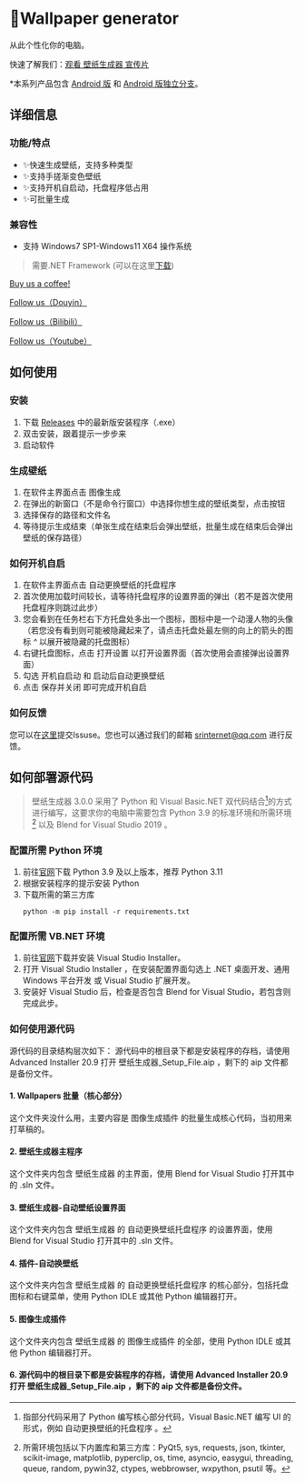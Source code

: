 # 🥳Wallpaper generator
 从此个性化你的电脑。
 
快速了解我们：[观看 壁纸生成器 宣传片](https://www.bilibili.com/video/BV1yF411k7Rm/?spm_id_from=333.999.0.0)
 
 *本系列产品包含 [Android 版](https://github.com/SRInternet/Wallpaper-generator/) 和 [Android 版独立分支](https://github.com/SRInternet/Pixiv-generator/)。

## 详细信息

### 功能/特点
- ✨快速生成壁纸，支持多种类型
- ✨支持手搓渐变色壁纸
- ✨支持开机自启动，托盘程序低占用
- ✨可批量生成

### 兼容性
- 支持 Windows7 SP1-Windows11 X64 操作系统

> 需要.NET Framework (可以在这里[下载](https://download.microsoft.com/download/6/e/4/6e483240-dd87-40cd-adf4-0c47f5695b49/NDP481-Web.exe))


[Buy us a coffee!](https://afdian.net/a/srinternet)

[Follow us（Douyin）](https://www.douyin.com/user/MS4wLjABAAAATzdjtBBrLLCn69TtPMeseuEUzztbNZzw-9f13adrfiM?relation=0&vid=7143257533807873316)

[Follow us（Bilibili）](https://space.bilibili.com/1969160969?spm_id_from=333.1007.0.0)

[Follow us（Youtube）](https://www.youtube.com/channel/UCEPXlJTTAoKun8cYY1ix3ew)

## 如何使用

### 安装
1. 下载 [Releases](https://github.com/SRInternet/Wallpaper-generator/releases) 中的最新版安装程序（.exe）
2. 双击安装，跟着提示一步步来
3. 启动软件

### 生成壁纸
1. 在软件主界面点击 图像生成
2. 在弹出的新窗口（不是命令行窗口）中选择你想生成的壁纸类型，点击按钮
3. 选择保存的路径和文件名
4. 等待提示生成结束（单张生成在结束后会弹出壁纸，批量生成在结束后会弹出壁纸的保存路径）

### 如何开机自启
1. 在软件主界面点击 自动更换壁纸的托盘程序
2. 首次使用加载时间较长，请等待托盘程序的设置界面的弹出（若不是首次使用托盘程序则跳过此步）
3. 您会看到在任务栏右下方托盘处多出一个图标，图标中是一个动漫人物的头像（若您没有看到则可能被隐藏起来了，请点击托盘处最左侧的向上的箭头的图标 *^* 以展开被隐藏的托盘图标）
4. 右键托盘图标，点击 打开设置 以打开设置界面（首次使用会直接弹出设置界面）
5. 勾选 开机自启动 和 启动后自动更换壁纸
6. 点击 保存并关闭 即可完成开机自启

### 如何反馈
您可以在[这里](https://github.com/SRInternet/Wallpaper-generator/issues/new)提交Issuse。您也可以通过我们的邮箱 srinternet@qq.com 进行反馈。

## 如何部署源代码
> 壁纸生成器 3.0.0 采用了 Python 和 Visual Basic.NET 双代码结合[^1]的方式进行编写，这要求你的电脑中需要包含 Python 3.9 的标准环境和所需环境[^2] 以及 Blend for Visual Studio 2019 。

### 配置所需 Python 环境
1. 前往[官网](https://www.python.org)下载 Python 3.9 及以上版本，推荐 Python 3.11
2. 根据安装程序的提示安装 Python
3. 下载所需的第三方库
   ```
   python -m pip install -r requirements.txt
   ```


### 配置所需 VB.NET 环境
1. 前往[官网](https://visualstudio.microsoft.com)下载并安装 Visual Studio Installer。
2. 打开 Visual Studio Installer ，在安装配置界面勾选上 .NET 桌面开发、通用 Windows 平台开发 或 Visual Studio 扩展开发。
3. 安装好 Visual Studio 后，检查是否包含 Blend for Visual Studio，若包含则完成此步。

### 如何使用源代码
源代码的目录结构层次如下：
源代码中的根目录下都是安装程序的存档，请使用 Advanced Installer 20.9 打开 壁纸生成器_Setup_File.aip ，剩下的 aip 文件都是备份文件。
#### 1. Wallpapers 批量（核心部分）
这个文件夹没什么用，主要内容是 图像生成插件 的批量生成核心代码，当初用来打草稿的。
#### 2. 壁纸生成器主程序
这个文件夹内包含 壁纸生成器 的主界面，使用 Blend for Visual Studio 打开其中的 .sln 文件。
#### 3. 壁纸生成器-自动壁纸设置界面
这个文件夹内包含 壁纸生成器 的 自动更换壁纸托盘程序 的设置界面，使用 Blend for Visual Studio 打开其中的 .sln 文件。
#### 4. 插件-自动换壁纸
这个文件夹内包含 壁纸生成器 的 自动更换壁纸托盘程序 的核心部分，包括托盘图标和右键菜单，使用 Python IDLE 或其他 Python 编辑器打开。
#### 5. 图像生成插件
这个文件夹内包含 壁纸生成器 的 图像生成插件 的全部，使用 Python IDLE 或其他 Python 编辑器打开。
#### 6. 源代码中的根目录下都是安装程序的存档，请使用 Advanced Installer 20.9 打开 壁纸生成器_Setup_File.aip ，剩下的 aip 文件都是备份文件。

[^1]: 指部分代码采用了 Python 编写核心部分代码，Visual Basic.NET 编写 UI 的形式，例如 自动更换壁纸的托盘程序 。
[^2]: 所需环境包括以下内置库和第三方库：PyQt5, sys, requests, json, tkinter, scikit-image, matplotlib, pyperclip, os, time, asyncio, easygui, threading, queue, random, pywin32, ctypes, webbrowser, wxpython, psutil 等。
